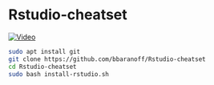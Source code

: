 # Rstudio-cheatset



[![Video](img.jpg)](https://www.youtube.com/watch?v=9R8aEQMpPbA)
```bash
sudo apt install git
git clone https://github.com/bbaranoff/Rstudio-cheatset
cd Rstudio-cheatset
sudo bash install-rstudio.sh
```
